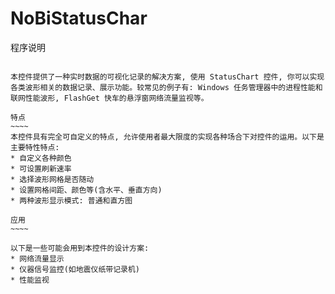 # NoBiStatusChar

程序说明
~~~~~~~~

本控件提供了一种实时数据的可视化记录的解决方案, 使用 StatusChart 控件, 你可以实现各类波形相关的数据记录、展示功能。较常见的例子有: Windows 任务管理器中的进程性能和联网性能波形, FlashGet 快车的悬浮窗网络流量监视等。

特点
~~~~
本控件具有完全可自定义的特点, 允许使用者最大限度的实现各种场合下对控件的运用。以下是主要特性特点:
* 自定义各种颜色
* 可设置刷新速率
* 选择波形网格是否随动
* 设置网格间距、颜色等(含水平、垂直方向)
* 两种波形显示模式: 普通和直方图

应用
~~~~

以下是一些可能会用到本控件的设计方案:
* 网络流量显示
* 仪器信号监控(如地震仪纸带记录机)
* 性能监视
